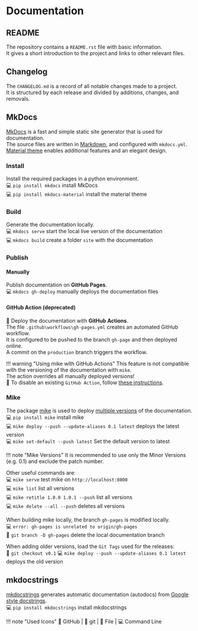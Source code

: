 # Documentation

## README
The repository contains a `README.rst` file with basic information. <br>
It gives a short introduction to the project and links to other relevant files.

## Changelog
The `CHANGELOG.md` is a record of all notable changes made to a project. <br>
It is structured by each release and divided by additions, changes, and removals. <br>

## MkDocs
[MkDocs](https://www.mkdocs.org/) is a fast and simple static site generator that is used for documentation. <br>
The source files are written in [Markdown](https://www.markdownguide.org/cheat-sheet/), and configured with `mkdocs.yml`. <br>
[Material theme](https://squidfunk.github.io/mkdocs-material/) enables 
additional features and an elegant design. <br>

### Install
Install the required packages in a python environment. <br>
💻 `pip install mkdocs` install MkDocs <br>
💻 `pip install mkdocs-material` install the material theme

### Build
Generate the documentation locally. <br>
💻 `mkdocs serve` start the local live version of the documentation <br>
💻 `mkdocs build` create a folder `site` with the documentation

### Publish

#### Manually
Publish documentation on **GitHub Pages**. <br>
💻 `mkdocs gh-deploy` manually deploys the documentation files

#### GitHub Action (deprecated)
🐙 Deploy the documentation with **GitHub Actions**. <br>
The file `.github\workflows\gh-pages.yml` creates an automated GitHub workflow. <br>
It is configured to be pushed to the branch `gh-page` and then deployed online. <br>
A commit on the `production` branch triggers the workflow. 

!!! warning "Using mike with GitHub Actions"
    This feature is not compatible with the versioning of the documentation with `mike`. <br>
    The action overrides all manually deployed versions! <br>
    🐙 To disable an existing `GitHub Action`, follow [these instructions](https://docs.github.com/de/enterprise-cloud@latest/actions/using-workflows/disabling-and-enabling-a-workflow).

### Mike
The package [mike](https://github.com/jimporter/mike) is used to deploy [multiple versions](https://squidfunk.github.io/mkdocs-material/setup/setting-up-versioning/?h=versioning) of the documentation.<br>
💻 `pip install mike` install mike <br>
💻 `mike deploy --push --update-aliases 0.1 latest` deploys the latest version <br>
💻 `mike set-default --push latest` Set the default version to latest

!!! note "Mike Versions"
    It is recommended to use only the Minor Versions (e.g. 0.1) and exclude the patch number.

Other useful commands are: <br>
💻 `mike serve` test mike on `http://localhost:8000` <br>
💻 `mike list` list all versions <br>
💻 `mike retitle 1.0.0 1.0.1 --push` list all versions <br>
💻 `mike delete --all --push` deletes all versions

When building mike locally, the branch `gh-pages` is modified locally. <br>
💻 `error: gh-pages is unrelated to origin/gh-pages` <br>
💠 `git branch -D gh-pages` delete the local documentation branch

When adding older versions, load the `Git Tags` used for the releases: <br>
💠 `git checkout v0.1` 
💻 `mike deploy --push --update-aliases 0.1 latest` deploys the old version <br>

## mkdocstrings
[mkdocstrings](https://mkdocstrings.github.io/) generates automatic 
documentation (autodocs) from [Google style docstrings](https://sphinxcontrib-napoleon.readthedocs.io/en/latest/example_google.html). <br>
💻 `pip install mkdocstrings` install mkdocstrings


!!! note "Used Icons"
    🐙 GitHub | 💠 git | 📝 File | 💻 Command Line
